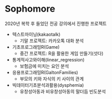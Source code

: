 # Sophomore
2020년 복학 후 들었던 전공 강의에서 진행한 프로젝트
- 텍스트마이닝(kakaotalk)
  - 기말 프로젝트: 카카오톡 대화 분석
- 기초프로그래밍R(Game)
  - 중간 프로젝트: R을 활용한 게임 만들기(섯다)
- 통계적사고와이해(linear_regression)
  - 보험금에 미치는 요인 분석
- 응용프로그래밍R(GaltonFamilies)
  - 부모의 키와 자식의 키 사이의 관계
- 빅데이터기초분석과활용(dysphemia)
  - 유창성아동과 비유창성아동의 말더듬 빈도분석

